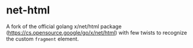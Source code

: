 # net-html

A fork of the official golang x/net/html package (<https://cs.opensource.google/go/x/net/html>) with
few twists to recognize the custom `fragment` element.
